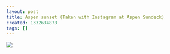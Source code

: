 ```yaml
---
layout: post
title: Aspen sunset (Taken with Instagram at Aspen Sundeck)
created: 1332634873
tags: []
---
```

![](http://26.media.tumblr.com/tumblr_m1ezndxhML1rsr8w3o1_500.jpg)


